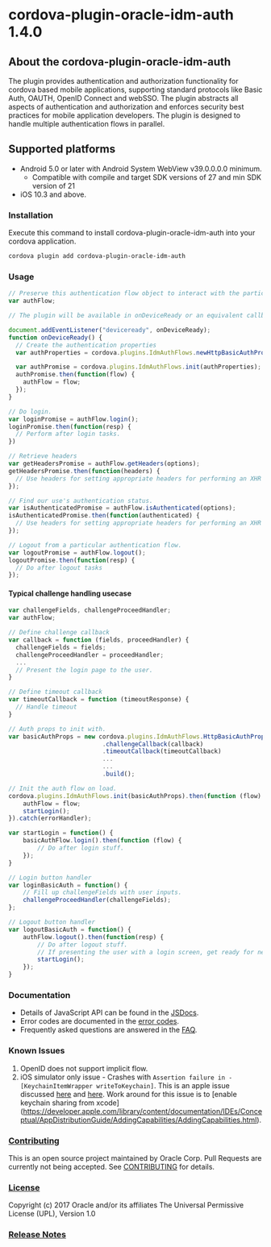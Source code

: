# cordova-plugin-oracle-idm-auth 1.4.0

## About the cordova-plugin-oracle-idm-auth
The plugin provides authentication and authorization functionality for cordova based mobile applications,
supporting standard protocols like Basic Auth, OAUTH, OpenID Connect and webSSO.
The plugin abstracts all aspects of authentication and authorization and enforces security best practices for mobile application developers.
The plugin is designed to handle multiple authentication flows in parallel.

## Supported platforms
* Android 5.0 or later with Android System WebView v39.0.0.0.0 minimum.
  * Compatible with compile and target SDK versions of 27 and min SDK version of 21
* iOS 10.3 and above.

### Installation
Execute this command to install cordova-plugin-oracle-idm-auth into your cordova application.

```bash
cordova plugin add cordova-plugin-oracle-idm-auth
```

### Usage
```js
// Preserve this authentication flow object to interact with the particular flow.
var authFlow;

// The plugin will be available in onDeviceReady or an equivalent callback which is executed after the application is loaded by the device.

document.addEventListener("deviceready", onDeviceReady);
function onDeviceReady() {
  // Create the authentication properties
  var authProperties = cordova.plugins.IdmAuthFlows.newHttpBasicAuthPropertiesBuilder(...).build();

  var authPromise = cordova.plugins.IdmAuthFlows.init(authProperties);
  authPromise.then(function(flow) {
    authFlow = flow;
  });
}

// Do login.
var loginPromise = authFlow.login();
loginPromise.then(function(resp) {
  // Perform after login tasks.
})

// Retrieve headers
var getHeadersPromise = authFlow.getHeaders(options);
getHeadersPromise.then(function(headers) {
  // Use headers for setting appropriate headers for performing an XHR request.
});

// Find our use's authentication status.
var isAuthenticatedPromise = authFlow.isAuthenticated(options);
isAuthenticatedPromise.then(function(authenticated) {
  // Use headers for setting appropriate headers for performing an XHR request.
});

// Logout from a particular authentication flow.
var logoutPromise = authFlow.logout();
logoutPromise.then(function(resp) {
  // Do after logout tasks
});
```

#### Typical challenge handling usecase
```js
var challengeFields, challengeProceedHandler;
var authFlow;

// Define challenge callback
var callback = function (fields, proceedHandler) {
  challengeFields = fields;
  challengeProceedHandler = proceedHandler;
  ...
  // Present the login page to the user.
}

// Define timeout callback
var timeoutCallback = function (timeoutResponse) {
  // Handle timeout
}

// Auth props to init with.
var basicAuthProps = new cordova.plugins.IdmAuthFlows.HttpBasicAuthPropertiesBuilder(...)
                          .challengeCallback(callback)
                          .timeoutCallback(timeoutCallback)
                          ...
                          ...
                          .build();

// Init the auth flow on load.
cordova.plugins.IdmAuthFlows.init(basicAuthProps).then(function (flow) {
    authFlow = flow;
    startLogin();
}).catch(errorHandler);

var startLogin = function() {
    basicAuthFlow.login().then(function (flow) {
        // Do after login stuff.
    });
}

// Login button handler
var loginBasicAuth = function() {
    // Fill up challengeFields with user inputs.
    challengeProceedHandler(challengeFields);
};

// Logout button handler
var logoutBasicAuth = function() {
    authFlow.logout().then(function(resp) {
        // Do after logout stuff.
        // If presenting the user with a login screen, get ready for next login
        startLogin();
    });
}
```

### Documentation
* Details of JavaScript API can be found in the [JSDocs](https://oracle.github.io/cordova-plugin-oracle-idm-auth/ "JSDocs").
* Error codes are documented in the [error codes](md/error-codes.md).
* Frequently asked questions are answered in the [FAQ](md/faq.md).

### Known Issues
1. OpenID does not support implicit flow.
1. iOS simulator only issue - Crashes with ```Assertion failure in -[KeychainItemWrapper writeToKeychain]```.
This is an apple issue discussed [here](https://stackoverflow.com/questions/39561041/keychainitemwrapper-crash-on-ios10)
and [here](https://forums.developer.apple.com/thread/51071). Work around for this issue is to [enable keychain sharing from xcode]
(https://developer.apple.com/library/content/documentation/IDEs/Conceptual/AppDistributionGuide/AddingCapabilities/AddingCapabilities.html).

### [Contributing](CONTRIBUTING.md)
This is an open source project maintained by Oracle Corp. Pull Requests are currently not being accepted. See [CONTRIBUTING](CONTRIBUTING.md) for details.

### [License](LICENSE.md)
Copyright (c) 2017 Oracle and/or its affiliates
The Universal Permissive License (UPL), Version 1.0

### [Release Notes](RELEASENOTES.md)
